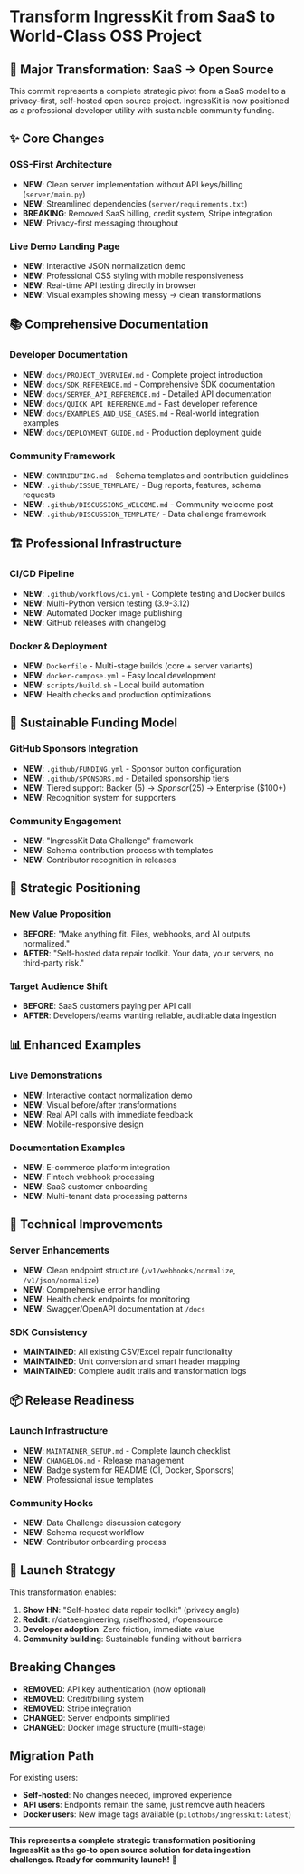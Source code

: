 # Transform IngressKit from SaaS to World-Class OSS Project

## 🚀 Major Transformation: SaaS → Open Source

This commit represents a complete strategic pivot from a SaaS model to a privacy-first, 
self-hosted open source project. IngressKit is now positioned as a professional developer 
utility with sustainable community funding.

## ✨ Core Changes

### OSS-First Architecture
- **NEW**: Clean server implementation without API keys/billing (`server/main.py`)
- **NEW**: Streamlined dependencies (`server/requirements.txt`)
- **BREAKING**: Removed SaaS billing, credit system, Stripe integration
- **NEW**: Privacy-first messaging throughout

### Live Demo Landing Page
- **NEW**: Interactive JSON normalization demo
- **NEW**: Professional OSS styling with mobile responsiveness
- **NEW**: Real-time API testing directly in browser
- **NEW**: Visual examples showing messy → clean transformations

## 📚 Comprehensive Documentation

### Developer Documentation
- **NEW**: `docs/PROJECT_OVERVIEW.md` - Complete project introduction
- **NEW**: `docs/SDK_REFERENCE.md` - Comprehensive SDK documentation
- **NEW**: `docs/SERVER_API_REFERENCE.md` - Detailed API documentation
- **NEW**: `docs/QUICK_API_REFERENCE.md` - Fast developer reference
- **NEW**: `docs/EXAMPLES_AND_USE_CASES.md` - Real-world integration examples
- **NEW**: `docs/DEPLOYMENT_GUIDE.md` - Production deployment guide

### Community Framework
- **NEW**: `CONTRIBUTING.md` - Schema templates and contribution guidelines
- **NEW**: `.github/ISSUE_TEMPLATE/` - Bug reports, features, schema requests
- **NEW**: `.github/DISCUSSIONS_WELCOME.md` - Community welcome post
- **NEW**: `.github/DISCUSSION_TEMPLATE/` - Data challenge framework

## 🏗️ Professional Infrastructure

### CI/CD Pipeline
- **NEW**: `.github/workflows/ci.yml` - Complete testing and Docker builds
- **NEW**: Multi-Python version testing (3.9-3.12)
- **NEW**: Automated Docker image publishing
- **NEW**: GitHub releases with changelog

### Docker & Deployment
- **NEW**: `Dockerfile` - Multi-stage builds (core + server variants)
- **NEW**: `docker-compose.yml` - Easy local development
- **NEW**: `scripts/build.sh` - Local build automation
- **NEW**: Health checks and production optimizations

## 💖 Sustainable Funding Model

### GitHub Sponsors Integration
- **NEW**: `.github/FUNDING.yml` - Sponsor button configuration
- **NEW**: `.github/SPONSORS.md` - Detailed sponsorship tiers
- **NEW**: Tiered support: Backer ($5) → Sponsor ($25) → Enterprise ($100+)
- **NEW**: Recognition system for supporters

### Community Engagement
- **NEW**: "IngressKit Data Challenge" framework
- **NEW**: Schema contribution process with templates
- **NEW**: Contributor recognition in releases

## 🎯 Strategic Positioning

### New Value Proposition
- **BEFORE**: "Make anything fit. Files, webhooks, and AI outputs normalized."
- **AFTER**: "Self-hosted data repair toolkit. Your data, your servers, no third-party risk."

### Target Audience Shift
- **BEFORE**: SaaS customers paying per API call
- **AFTER**: Developers/teams wanting reliable, auditable data ingestion

## 📊 Enhanced Examples

### Live Demonstrations
- **NEW**: Interactive contact normalization demo
- **NEW**: Visual before/after transformations
- **NEW**: Real API calls with immediate feedback
- **NEW**: Mobile-responsive design

### Documentation Examples
- **NEW**: E-commerce platform integration
- **NEW**: Fintech webhook processing
- **NEW**: SaaS customer onboarding
- **NEW**: Multi-tenant data processing patterns

## 🔧 Technical Improvements

### Server Enhancements
- **NEW**: Clean endpoint structure (`/v1/webhooks/normalize`, `/v1/json/normalize`)
- **NEW**: Comprehensive error handling
- **NEW**: Health check endpoints for monitoring
- **NEW**: Swagger/OpenAPI documentation at `/docs`

### SDK Consistency
- **MAINTAINED**: All existing CSV/Excel repair functionality
- **MAINTAINED**: Unit conversion and smart header mapping
- **MAINTAINED**: Complete audit trails and transformation logs

## 📦 Release Readiness

### Launch Infrastructure
- **NEW**: `MAINTAINER_SETUP.md` - Complete launch checklist
- **NEW**: `CHANGELOG.md` - Release management
- **NEW**: Badge system for README (CI, Docker, Sponsors)
- **NEW**: Professional issue templates

### Community Hooks
- **NEW**: Data Challenge discussion category
- **NEW**: Schema request workflow
- **NEW**: Contributor onboarding process

## 🎪 Launch Strategy

This transformation enables:
1. **Show HN**: "Self-hosted data repair toolkit" (privacy angle)
2. **Reddit**: r/dataengineering, r/selfhosted, r/opensource
3. **Developer adoption**: Zero friction, immediate value
4. **Community building**: Sustainable funding without barriers

## Breaking Changes

- **REMOVED**: API key authentication (now optional)
- **REMOVED**: Credit/billing system
- **REMOVED**: Stripe integration
- **CHANGED**: Server endpoints simplified
- **CHANGED**: Docker image structure (multi-stage)

## Migration Path

For existing users:
- **Self-hosted**: No changes needed, improved experience
- **API users**: Endpoints remain the same, just remove auth headers
- **Docker users**: New image tags available (`pilothobs/ingresskit:latest`)

---

**This represents a complete strategic transformation positioning IngressKit as the 
go-to open source solution for data ingestion challenges. Ready for community launch!** 🚀
